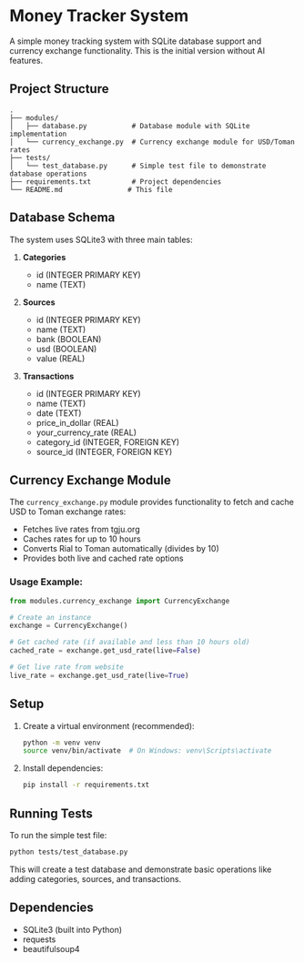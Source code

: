# Money Tracker System

A simple money tracking system with SQLite database support and currency exchange functionality. This is the initial version without AI features.

## Project Structure

```
.
├── modules/
│   ├── database.py           # Database module with SQLite implementation
│   └── currency_exchange.py  # Currency exchange module for USD/Toman rates
├── tests/
│   └── test_database.py      # Simple test file to demonstrate database operations
├── requirements.txt          # Project dependencies
└── README.md                # This file
```

## Database Schema

The system uses SQLite3 with three main tables:

1. **Categories**
   - id (INTEGER PRIMARY KEY)
   - name (TEXT)

2. **Sources**
   - id (INTEGER PRIMARY KEY)
   - name (TEXT)
   - bank (BOOLEAN)
   - usd (BOOLEAN)
   - value (REAL)

3. **Transactions**
   - id (INTEGER PRIMARY KEY)
   - name (TEXT)
   - date (TEXT)
   - price_in_dollar (REAL)
   - your_currency_rate (REAL)
   - category_id (INTEGER, FOREIGN KEY)
   - source_id (INTEGER, FOREIGN KEY)

## Currency Exchange Module

The `currency_exchange.py` module provides functionality to fetch and cache USD to Toman exchange rates:

- Fetches live rates from tgju.org
- Caches rates for up to 10 hours
- Converts Rial to Toman automatically (divides by 10)
- Provides both live and cached rate options

### Usage Example:
```python
from modules.currency_exchange import CurrencyExchange

# Create an instance
exchange = CurrencyExchange()

# Get cached rate (if available and less than 10 hours old)
cached_rate = exchange.get_usd_rate(live=False)

# Get live rate from website
live_rate = exchange.get_usd_rate(live=True)
```

## Setup

1. Create a virtual environment (recommended):
   ```bash
   python -m venv venv
   source venv/bin/activate  # On Windows: venv\Scripts\activate
   ```

2. Install dependencies:
   ```bash
   pip install -r requirements.txt
   ```

## Running Tests

To run the simple test file:
```bash
python tests/test_database.py
```

This will create a test database and demonstrate basic operations like adding categories, sources, and transactions.

## Dependencies

- SQLite3 (built into Python)
- requests
- beautifulsoup4
